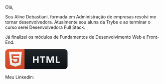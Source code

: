 Olá,

Sou Aline Debastiani, formada em Administração de empresas resolvi me tornar desenvolvedora.
Atualmente sou aluna da Trybe e ao terminar o curso serei Desenvolvedora Full Stack.

Já finalizei os módulos de Fundamentos de Desenvolvimento Web e Front-End.

<img src="https://github.com/MikeCodesDotNET/ColoredBadges/raw/master/svg/dev/languages/html.svg" alt="html">

Meu Linkedin: